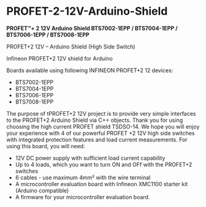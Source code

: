 # PROFET-2-12V-Arduino-Shield
**PROFET™+ 2 12V Arduino Shield BTS7002-1EPP / BTS7004-1EPP / BTS7006-1EPP / BTS7008-1EPP**

PROFET+2 12V – Arduino Shield (High Side Switch)

Infineon PROFET+2 12V shield for Arduino

Boards available using following INFINEON PROFET+2 12 devices:
- BTS7002-1EPP 
- BTS7004-1EPP 
- BTS7006-1EPP 
- BTS7008-1EPP

The purpose of tPROFET+2 12V project is to provide very simple interfaces to the PROFET+2 Arduino Shield via C++ objects.
Thank you for using choosing the high current PROFET shield TSDSO-14. We hope you will enjoy your experience with 4 of our powerful PROFET +2 12V high side switches with integrated protection features and load current measurements.
For using this board, you will need:
- 12V DC power supply with sufficient load current capability
- Up to 4 loads, which you want to turn ON and OFf with the PROFET+2 switches
- 6 cables - use maximum 4mm² with the wire terminal
- A microcontroller evaluation board with Infineon XMC1100 starter kit (Arduino compatible)
- A firmware for your microcontroller evaluation board.

